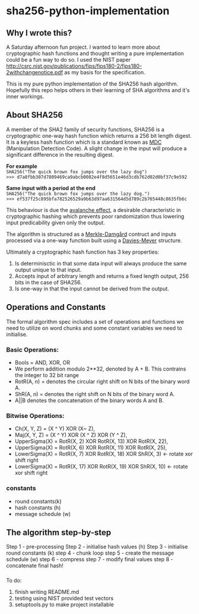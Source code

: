 # sha256-python-implementation

## Why I wrote this?
A Saturday afternoon fun project. I wanted to learn more about cryptographic hash functions and thought writing
a pure implementation could be a fun way to do so. I used the NIST paper http://csrc.nist.gov/publications/fips/fips180-2/fips180-2withchangenotice.pdf as my basis for the specification.

This is my pure python implementation of the SHA256 hash algorithm. Hopefully this repo helps others in their learning of
SHA algorithms and it's inner workings.

## About SHA256
A member of the SHA2 family of security functions, SHA256 is a cryptographic one-way hash function which returns a 256 bit length digest. It is a keyless hash function which is a standard known as [MDC](https://en.wikipedia.org/wiki/MDC-2) (Manipulation Detection Code). A slight change in the input will produce a significant difference in the resulting digest.

**For example**  
`SHA256("The quick brown fox jumps over the lazy dog")`  
`>>> d7a8fbb307d7809469ca9abcb0082e4f8d5651e46d3cdb762d02d0bf37c9e592`

**Same input with a period at the end**  
`SHA256("The quick brown fox jumps over the lazy dog.")`  
`>>> ef537f25c895bfa782526529a9b63d97aa631564d5d789c2b765448c8635fb6c`

This behaviour is due the [avalanche effect](https://en.wikipedia.org/wiki/Avalanche_effect), a desirable characteristic in cryptographic hashing which prevents poor randomization thus lowering input predicability given only the output.

The algorithm is structured as a [Merkle-Damgård](https://en.wikipedia.org/wiki/Merkle%E2%80%93Damg%C3%A5rd_construction) contruct and inputs processed via a one-way function built using a [Davies-Meyer](https://en.wikipedia.org/wiki/One-way_compression_function#Davies%E2%80%93Meyer) structure.

Ultimately a cryptographic hash function has 3 key properties:
1. Is determinisctic in that some data input will always produce the same output unique to that input.
2. Accepts input of arbitrary length and returns a fixed length output, 256 bits in the case of SHA256.
3. Is one-way in that the input cannot be derived from the output.

## Operations and Constants
The formal algorithm spec includes a set of operations and functions we need to utilize on word chunks and some constant variables we need to initialise.

### Basic Operations:
- Bools = AND, XOR, OR
- We perform addition modulo 2**32, denoted by A + B. This contrains the integer to 32 bit range
- RotR(A, n) =  denotes the circular right shift on N bits of the binary word A.
- ShR(A, n) =  denotes the right shift on N bits of the binary word A.
- A||B denotes the concatenation of the binary words A and B.

### Bitwise Operations:
- Ch(X, Y, Z) = (X ^ Y) XOR (X~ Z),
- Maj(X, Y, Z) = (X ^ Y) XOR (X ^ Z) XOR (Y ^ Z),
- UpperSigma(X) = RotR(X, 2)  XOR RotR(X, 13) XOR RotR(X, 22),
- UpperSigma(X) = RotR(X, 6) XOR RotR(X, 11) XOR RotR(X, 25),
- LowerSigma(X) = RotR(X, 7) XOR RotR(X, 18) XOR ShR(X, 3) <- rotate xor shift right
- LowerSigma(X) = RotR(X, 17) XOR RotR(X, 19) XOR ShR(X, 10) <- rotate xor shift right


### constants
- round constants(k)
- hash constants (h) 
- message schedule (w)

## The algorithm step-by-step
Step 1 - pre-processing
Step 2 - initialise hash values (h)
Step 3 - initialise round constants (k)
step 4 - chunk loop
step 5 - create the message schedule (w)
step 6 - compress
step 7 - modify final values
step 8 - concatenate final hash!

###
To do:
1. finish writing README.md
2. testing using NIST provided test vectors
3. setuptools.py to make project installable
